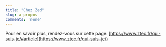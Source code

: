 ```yaml
---
title: "Chez Zed"
slug: a-propos
comments: 'none'
---
```


Pour en savoir plus, rendez-vous sur cette page: [https://www.ztec.fr/qui-suis-je/#article](https://www.ztec.fr/qui-suis-je/)
